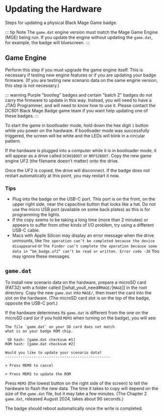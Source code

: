 # Updating the Hardware

Steps for updating a physical Black Mage Game badge.

::: tip Note
The `game.dat` engine version must match the Mage Game Engine (MGE) being run. If you update the engine without updating the `game.dat`, for example, the badge will bluescreen.
:::

## Game Engine

Perform this step if you must upgrade the game engine itself. This is necessary if testing new engine features or if you are updating your badge firmware. (If you are testing new scenario data on the same engine version, this step is not necessary.)

::: warning
Purple "bootleg" badges and certain "batch 2" badges do not carry the firmware to update in this way. Instead, you will need to have a JTAG Programmer, and will need to know how to use it. Please contact the DC801 Black Mage Badge game team if you want help updating one of these badges.
:::

To start the game in bootloader mode, hold down the hex digit `1` button while you power on the hardware. If bootloader mode was successfully triggered, the screen will be white and the LEDs will blink in a circular pattern.

If the hardware is plugged into a computer while it is in bootloader mode, it will appear as a drive called `DC801BOOT` or `NRF52BOOT`. Copy the new game engine UF2 (the filename doesn't matter) onto the drive.

Once the UF2 is copied, the drive will disconnect. If the badge does not restart automatically at this point, you may restart it now.

### Tips

- Plug into the badge on the USB-C port. This port is on the front, on the upper right side, near the capacitive button that looks like a hat. Do not use the micro USB port (available on some back plates) as this is for programming the lights.
- If the copy seems to be taking a long time (more than 2 minutes) or appears to suffer from other kinds of I/O problem, try using a different USB-C cable.
- Macs with Apple Silicon may display an error message when the drive unmounts, like `The operation can’t be completed because the device disappeared` or `The Finder can’t complete the operation because some data in “bm_badge.uf2” can’t be read or written. Error code -36` You may ignore these messages.

## `game.dat`

To install new scenario data on the hardware, prepare a microSD card (FAT32) with a folder called [[what_youll_need#`MAGE/`|`MAGE`]] in the root directory. Copy the new `game.dat` into `MAGE/`, then insert the card into the slot on the hardware. (The microSD card slot is on the top of the badge, opposite the USB-C port.)

If the hardware determines its `game.dat` is different from the one on the microSD card (or if you hold `MEM3` when turning on the badge), you will see:

```
The file `game.dat` on your SD card does not match
what is on your badge ROM chip.

 SD hash: [game.dat checksum #1]
ROM hash: [game.dat checksum #2]

Would you like to update your scenario data?
------------------------------------------------

> Press MEM0 to cancel

> Press MEM3 to update the ROM
```

Press `MEM3` (the lowest button on the right side of the screen) to tell the hardware to flash the new data. The time it takes to copy will depend on the size of the `game.dat` file, but it may take a few minutes. (The Chapter 2 `game.dat`, released August 2024, takes about 90 seconds.)

The badge should reboot automatically once the write is completed.
